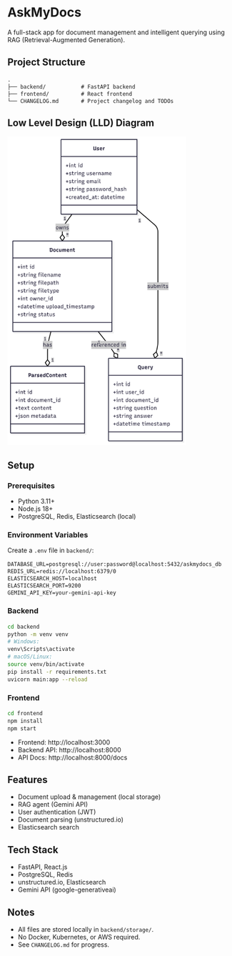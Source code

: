 # AskMyDocs

A full-stack app for document management and intelligent querying using RAG (Retrieval-Augmented Generation).

## Project Structure

```
.
├── backend/           # FastAPI backend
├── frontend/          # React frontend
└── CHANGELOG.md       # Project changelog and TODOs
```

## Low Level Design (LLD) Diagram

<img src="LLD.png" alt="LLD Diagram" width="400" />

## Setup

### Prerequisites
- Python 3.11+
- Node.js 18+
- PostgreSQL, Redis, Elasticsearch (local)

### Environment Variables
Create a `.env` file in `backend/`:
```
DATABASE_URL=postgresql://user:password@localhost:5432/askmydocs_db
REDIS_URL=redis://localhost:6379/0
ELASTICSEARCH_HOST=localhost
ELASTICSEARCH_PORT=9200
GEMINI_API_KEY=your-gemini-api-key
```

### Backend
```bash
cd backend
python -m venv venv
# Windows:
venv\Scripts\activate
# macOS/Linux:
source venv/bin/activate
pip install -r requirements.txt
uvicorn main:app --reload
```

### Frontend
```bash
cd frontend
npm install
npm start
```

- Frontend: http://localhost:3000
- Backend API: http://localhost:8000
- API Docs: http://localhost:8000/docs

## Features
- Document upload & management (local storage)
- RAG agent (Gemini API)
- User authentication (JWT)
- Document parsing (unstructured.io)
- Elasticsearch search

## Tech Stack
- FastAPI, React.js
- PostgreSQL, Redis
- unstructured.io, Elasticsearch
- Gemini API (google-generativeai)

## Notes
- All files are stored locally in `backend/storage/`.
- No Docker, Kubernetes, or AWS required.
- See `CHANGELOG.md` for progress. 